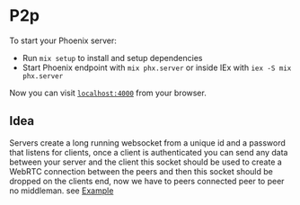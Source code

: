 # P2p

To start your Phoenix server:

- Run `mix setup` to install and setup dependencies
- Start Phoenix endpoint with `mix phx.server` or inside IEx with `iex -S mix phx.server`

Now you can visit [`localhost:4000`](http://localhost:4000) from your browser.

## Idea

Servers create a long running websocket from a unique id and a password that listens
for clients, once a client is authenticated you can send any data between your server and the client
this socket should be used to create a WebRTC connection between the peers and then this socket should
be dropped on the clients end, now we have to peers connected peer to peer no middleman. see [Example](example/index.js)
